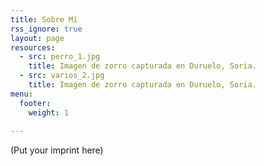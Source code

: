 ```yaml
---
title: Sobre Mí
rss_ignore: true
layout: page
resources:
  - src: perro_1.jpg
    title: Imagen de zorro capturada en Duruelo, Soria.
  - src: varios_2.jpg
    title: Imagen de zorro capturada en Duruelo, Soria.   
menu:
  footer:
    weight: 1
 
---
```


(Put your imprint here)
